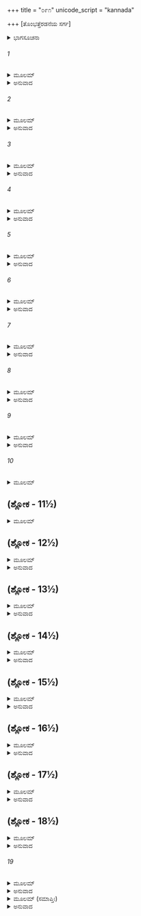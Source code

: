 +++
title = "೦೯೧"
unicode_script = "kannada"

+++
[ತೊಂಭತ್ತೆರಡನೆಯ ಸರ್ಗ]



<details><summary>ಭಾಗಸೂಚನಾ</summary>

ಶ್ರೀರಾಮನ ಅಶ್ವಮೇಧ ಯಜ್ಞದಲ್ಲಿ ದಾನಗಳ ವೈಶಿಷ್ಟ್ಯ
</details>

###### 1


<details><summary>ಮೂಲಮ್</summary>

ತತ್ಸರ್ವಮಖಿಲೇನಾಶು ಪ್ರಸ್ಥಾಪ್ಯ  ಭರತಾಗ್ರಜಃ ।  
ಹಯಂ ಲಕ್ಷಣಸಂಪನ್ನಂ ಕೃಷ್ಣಸಾರಂ ಮುಮೋಚಹ ॥
</details>

<details><summary>ಅನುವಾದ</summary>

ಹೀಗೆ ಎಲ್ಲ ಪ್ರಕಾರದ ಸಮಸ್ತ ಸಾಮಗ್ರಿಗಳನ್ನು ಕಳಿಸಿ ಭರತಾಗ್ರಜನಾದ ಶ್ರೀರಾಮನು ಉತ್ತಮ ಲಕ್ಷಣಗಳಿಂದ ಕೂಡಿದ, ಕೃಷ್ಣಸಾರ ಮೃಗದಂತೆ ಕಪ್ಪುಬಣ್ಣದ ಯಜ್ಞಾಶ್ವವನ್ನು ಬಿಟ್ಟನು.॥1॥
</details>

###### 2


<details><summary>ಮೂಲಮ್</summary>

ಋತ್ವಿಗ್ಭಿರ್ಲಕ್ಷ್ಮಣಂ ಸಾರ್ಧಮಶ್ವೇ ಚ ವಿನಿಯೋಜ್ಯ ಚ ।  
ತತೋಽಭ್ಯಗಚ್ಛತ್ಕಾಕುತ್ಸ್ಥಃ ಸಹ ಸೈನ್ಯೇನ ನೈಮಿಷಮ್ ॥
</details>

<details><summary>ಅನುವಾದ</summary>

ಋತ್ವಿಜರ ಸಹಿತ ಲಕ್ಷ್ಮಣನನ್ನು ಆ ಅಶ್ವದ ರಕ್ಷಣೆಗಾಗಿ ನಿಯುಕ್ತಗೊಳಿಸಿ, ಶ್ರೀರಘುನಾಥನು ಸೈನ್ಯಸಹಿತ ನೈಮಿಷಾರಣ್ಯಕ್ಕೆ ಪ್ರಯಾಣ ಮಾಡಿದನು.॥2॥
</details>

###### 3


<details><summary>ಮೂಲಮ್</summary>

ಯಜ್ಞವಾಟಂ ಮಹಾಬಾಹುರ್ದೃಷ್ಟ್ವಾ ಪರಮಮದ್ಭುತಮ್ ।  
ಪ್ರಹರ್ಷಮತುಲಂ ಲೇಭೇ ಶ್ರೀಮಾನಿತಿ ಚ ಸೋಽಬ್ರವೀತ್ ॥
</details>

<details><summary>ಅನುವಾದ</summary>

ಅಲ್ಲಿ ನಿರ್ಮಿತವಾದ ಅತ್ಯಂತ ಅದ್ಭುತ ಯಜ್ಞ ಮಂಟಪವನ್ನು ನೋಡಿ ಮಹಾಬಾಹು ಶ್ರೀರಾಮನಿಗೆ ಅತುಲ ಸಂತೋಷವಾಗಿ ‘ಬಹಳ ಸುಂದರವಾಗಿದೆ’ ಎಂದು ಹೇಳಿದನು.॥3॥
</details>

###### 4


<details><summary>ಮೂಲಮ್</summary>

ನೈಮಿಷೇ ವಸತಸ್ತಸ್ಯ ಸರ್ವ ಏವ ನರಾಧಿಪಾಃ ।  
ಆನಿನ್ಯುರುಪಹಾರಾಂಶ್ಚ ತಾನ್ರಾಮಃ ಪ್ರತ್ಯಪೂಜಯತ್ ॥
</details>

<details><summary>ಅನುವಾದ</summary>

ನೈಮಿಷಾರಣ್ಯದಲ್ಲಿ ವಾಸಿಸುವಾಗ ಶ್ರೀರಾಮಚಂದ್ರನ ಬಳಿ ಭೂಮಂಡಲದ ಎಲ್ಲ ರಾಜರೂ ಬಗೆ-ಬಗೆಯ ಉಡುಗೊರೆಗಳನ್ನೆತ್ತಿಕೊಂಡು ಬಂದರು. ಶ್ರೀರಾಮನು ಅವರೆಲ್ಲರ ಸ್ವಾಗತ-ಸತ್ಕಾರ ಮಾಡಿದನು.॥4॥
</details>

###### 5


<details><summary>ಮೂಲಮ್</summary>

ಅನ್ನಪಾನಾದಿವಸ್ತ್ರಾಣಿ  ಸರ್ವೋಪಕರಣಾನಿ ಚ ।  
ಭರತಃ ಸಹಶತ್ರುಘ್ನೋ ನಿಯುಕ್ತೋ ರಾಜಪೂಜನೇ ॥
</details>

<details><summary>ಅನುವಾದ</summary>

ಅವರಿಗೆ ಅನ್ನ-ಪಾನಾದಿ, ವಸ್ತ್ರ ಹಾಗೂ ಇತರ ಆವಶ್ಯಕ ವಸ್ತುಗಳನ್ನು ಕೊಟ್ಟನು. ಶತ್ರುಘ್ನನ ಸಹಿತ ಭರತನನ್ನು ಆ ರಾಜರ ಸ್ವಾಗತ-ಸತ್ಕಾರದಲ್ಲಿ ನಿಯುಕ್ತಗೊಳಿಸಲಾಗಿತ್ತು.॥5॥
</details>

###### 6


<details><summary>ಮೂಲಮ್</summary>

ವಾನರಾಶ್ಚ  ಮಹಾತ್ಮಾನಃ ಸುಗ್ರೀವಸಹಿತಾಸ್ತದಾ ।  
ಪರಿವೇಷಣಂ ಚ ವಿಪ್ರಾಣಾಂ ಪ್ರಯತಃ ಸಂಪ್ರಚಕ್ರಿರೇ ॥
</details>

<details><summary>ಅನುವಾದ</summary>

ಸುಗ್ರೀವ ಸಹಿತ ಮಹಾತ್ಮರಾದ ವಾನರರು ಪರಮ ಪವಿತ್ರ ಹಾಗೂ ಏಕಾಗ್ರಚಿತ್ತರಾಗಿ ಆಗ ಅಲ್ಲಿ ಬ್ರಾಹ್ಮಣರಿಗೆ ಭೋಜನ ಬಡಿಸುತ್ತಿದ್ದರು.॥6॥
</details>

###### 7


<details><summary>ಮೂಲಮ್</summary>

ವಿಭೀಷಣಶ್ಚ ರಕ್ಷೋಭಿರ್ಬಹುಭಿಃ ಸುಸಮಾಹಿತಃ ।  
ಋಷೀಣಾಮುಗ್ರತಪಸಾಂ  ಕಿಂಕರಃ ಸಮಪದ್ಯತ ॥
</details>

<details><summary>ಅನುವಾದ</summary>

ಅನೇಕ ರಾಕ್ಷಸರಿಂದ ಪರಿವೃತನಾದ ವಿಭೀಷಣನು ಅತ್ಯಂತ ಎಚ್ಚರಿಕೆಯಿಂದ ಇದ್ದು ಉಗ್ರ ತಪಸ್ವೀ ಋಷಿಗಳ ಸೇವಾ ಕಾರ್ಯದಲ್ಲಿ ತೊಡಗಿದ್ದನು.॥7॥
</details>

###### 8


<details><summary>ಮೂಲಮ್</summary>

ಉಪಕಾರ್ಯಾ ಮಹಾರ್ಹಾಶ್ಚ ಪಾರ್ಥಿವಾನಾಂ ಮಹಾತ್ಮನಾಮ್ ।  
ಸಾನುಗಾನಾಂ ನರಶ್ರೇಷ್ಠೋ ವ್ಯಾದಿದೇಶಮಹಾಬಲಃ ॥
</details>

<details><summary>ಅನುವಾದ</summary>

ಮಹಾಬಲಿ ನರಶ್ರೇಷ್ಠ  ಶ್ರೀರಾಮನು ಸೇವಕರೊಂದಿಗೆ ಮಹಾತ್ಮಾ ಭೂಪಾಲಕರಿಗೆ ವಸತಿಗಾಗಿ ಬಹುಮೂಲ್ಯ ಬಿಡಾರಗಳನ್ನು ಬಿಟ್ಟು ಕೊಟ್ಟನು.॥8॥
</details>

###### 9


<details><summary>ಮೂಲಮ್</summary>

ಏವಂ ಸುವಿಹಿತೋ ಯಜ್ಞೋ ಹಯಮೇಧೋಽಭ್ಯವರ್ತತ ।  
ಲಕ್ಷ್ಮಣೇನ ಸುಗುಪ್ತಾ ಸಾ ಹಯಚರ್ಯಾ ಪ್ರವರ್ತತ ॥
</details>

<details><summary>ಅನುವಾದ</summary>

ಹೀಗೆ ಸುಂದರವಾಗಿ ಅಶ್ವಮೇಧ ಯಜ್ಞದ ಕಾರ್ಯ ಪ್ರಾರಂಭವಾಯಿತು ಮತ್ತು ಲಕ್ಷ್ಮಣನ ಸಂರಕ್ಷಣೆಯಲ್ಲಿ ಯಜ್ಞಾಶ್ವವು ಭೂಮಂಡಲದ ಭ್ರಮಣದ ಕಾರ್ಯವೂ ಚೆನ್ನಾಗಿ ನೆರವೇರಿತು.॥9॥
</details>

###### 10


<details><summary>ಮೂಲಮ್</summary>

ಈದೃಶಂ ರಾಜಸಿಂಹಸ್ಯ ಯಜ್ಞಪ್ರವರಮುತ್ತಮಮ್ ।  
ನಾನ್ಯಃ ಶಬ್ದೋಽಭವತ್ತತ್ರ ಹಯಮೇಧೇಮಹಾತ್ಮನಃ ॥
</details>

## (ಶ್ಲೋಕ - 11½)


<details><summary>ಮೂಲಮ್</summary>

ಛಂದತೋ ದೇಹಿ ದೇಹೀತಿ ಯಾವತ್ತುಷ್ಯಂತಿ ಯಾಚಕಾಃ ।  
ತಾವತ್ಸರ್ವಾಣಿ ದತ್ತಾನಿ ಕ್ರತುಮುಖ್ಯೇ ಮಹಾತ್ಮನಃ ॥  
ವಿವಿಧಾನಿ ಚ ಗೌಡಾನಿ ಖಾಂಡವಾನಿ ತಥೈವ ಚ ।
</details>

## (ಶ್ಲೋಕ - 12½)


<details><summary>ಮೂಲಮ್</summary>

ನ ನಿಃಸೃತಂ ಭವತ್ಯೋಷ್ಠಾದ್ವಚನಂ ಯಾವದರ್ಥಿನಾಮ್ ॥  
ತಾವದ್ವಾನರರಕ್ಷೋಭಿರ್ದತ್ತಮೇವಾಭ್ಯದೃಶ್ಯತ ।
</details>

<details><summary>ಅನುವಾದ</summary>

ರಾಜಸಿಂಹ ಪರಾಕ್ರಮೀ ಮಹಾತ್ಮಾ ಶ್ರೀರಾಮನ ಆ ಶ್ರೇಷ್ಠಯಜ್ಞವು ಹೀಗೆ ಉತ್ತಮ ವಿಧಿಯಿಂದ ನಡೆಯುತ್ತಿತ್ತು. ಆ ಅಶ್ವಮೇಧ ಯಜ್ಞದಲ್ಲಿ ಯಾಚಕರು ಸಂತುಷ್ಟರಾಗುವವರೆಗೆ ಅವರ ಇಚ್ಛೆಗನುಸಾರ ಎಲ್ಲ ವಸ್ತುಗಳನ್ನು ಕೊಡಿರಿ ಎಂಬ ಒಂದೇ ಮಾತು ಎಲ್ಲೆಡೆ ಕೇಳಿ ಬರುತ್ತಿತ್ತು. ಬೇರೆ ಏನೂ ಕೇಳಿ ಬರುತ್ತಿರಲಿಲ್ಲ. ಹೀಗೆ ಮಹಾತ್ಮಾ ಶ್ರೀರಾಮನ ಶ್ರೇಷ್ಠಯಜ್ಞದಲ್ಲಿ ನಾನಾಪ್ರಕಾರದ ಬೆಲ್ಲದಿಂದ ಮಾಡಿದ ಭಕ್ಷಗಳನ್ನೂ, ಸಿಹಿಮೋದಕಗಳನ್ನು ಯಾಚಕರು ‘ಸಾಕು’ ಎಂದು ಹೇಳುವವರೆಗೆ ನಿರಂತರವಾಗಿ ಹಂಚುತ್ತಿದ್ದರು.॥10-12½॥
</details>

## (ಶ್ಲೋಕ - 13½)


<details><summary>ಮೂಲಮ್</summary>

ನ ಕಶ್ಚಿನ್ಮಲಿನೋ ವಾಪಿ ದೀನೋ ವಾಪ್ಯಥವಾಕೃಶಃ ॥  
ತಸ್ಮಿನ್ಯಜ್ಞವರೇ  ರಾಜ್ಞೋ ಹೃಷ್ಟಪುಷ್ಟಜನಾವೃತೇ ।
</details>

<details><summary>ಅನುವಾದ</summary>

ರಾಜಾ ಶ್ರೀರಾಮನ ಆ ಶ್ರೇಷ್ಠಯಜ್ಞದಲ್ಲಿ ಹೃಷ್ಟ-ಪುಷ್ಟ ಮನುಷ್ಯರು ನೆರೆದಿದ್ದರು. ಅಲ್ಲಿ ಯಾರೂ ಮಲಿನ, ದೀನ, ದುರ್ಬಲರು ಕಂಡು ಬರುತ್ತಿರಲಿಲ್ಲ..॥13½॥
</details>

## (ಶ್ಲೋಕ - 14½)


<details><summary>ಮೂಲಮ್</summary>

ಯೇ ಚ ತತ್ರಮಹಾತ್ಮಾನೋ ಮುನಯಶ್ಚಿರಜೀವಿನಃ ॥  
ನಾಸ್ಮರಂಸ್ತಾದೃಶಂ ಯಜ್ಞಂ ದಾನೌಘಸಮಲಂಕೃತಮ್ ।
</details>

<details><summary>ಅನುವಾದ</summary>

ಆ ಯಜ್ಞದಲ್ಲಿ ಆಗಮಿಸಿದ ಚಿರಂಜೀವಿ, ಮಹಾತ್ಮಾ ಮುನಿಗಳಿಗೆ ಹಿಂದೆ ನಡೆದ ಇಂತಹ ಯಾವುದೇ ಯಜ್ಞದ ಸ್ಮರಣೆಯಾಗಲಿಲ್ಲ. ಅಲ್ಲಿ ದಾನ ವಸ್ತುಗಳು ರಾಶಿ-ರಾಶಿಯಾಗಿ ಅಲಂಕೃತವಾಗಿದ್ದವು.॥14½॥
</details>

## (ಶ್ಲೋಕ - 15½)


<details><summary>ಮೂಲಮ್</summary>

ಯಃ ಕೃತ್ಯವಾನ್ಸುವರ್ಣೇನಸುವರ್ಣಂ ಲಭತೇ ಸ್ಮ ಸಃ ॥  
ವಿತ್ತಾರ್ಥೀ ಲಭತೇ ವಿತ್ತಂ ರತ್ನಾರ್ಥೀ ರತ್ನಮೇವ ಚ ।
</details>

<details><summary>ಅನುವಾದ</summary>

ಯಾರಿಗೆ ಸುವರ್ಣದ ಆವಶ್ಯಕತೆ ಇತ್ತೋ, ಅವನು ಸುವರ್ಣ ಪಡೆಯುತ್ತಿದ್ದನು. ಧನವನ್ನು ಬಯಸುವವರಿಗೆ ಧನ ಸಿಗುತ್ತಿತ್ತು. ರತ್ನವನ್ನು ಇಚ್ಛಿಸುವವರಿಗೆ ರತ್ನ ಕೊಡಲಾಗುತ್ತಿತ್ತು.॥15½॥
</details>

## (ಶ್ಲೋಕ - 16½)


<details><summary>ಮೂಲಮ್</summary>

ಹಿರಣ್ಯಾನಾಂ ಸುವರ್ಣಾನಾಂ ರತ್ನಾನಾಮಥ ವಾಸನಾಮ್ ॥  
ಅನಿಶಂದೀಯಮಾನಾನಾಂ ರಾಶಿಃ ಸಮುಪದೃಶ್ಯತೇ ।
</details>

<details><summary>ಅನುವಾದ</summary>

ಅಲ್ಲಿ ನಿರಂತರ ದಾನ ಮಾಡಿದ ಬೆಳ್ಳಿ, ಬಂಗಾರ, ರತ್ನ, ವಸ್ತ್ರ  ಮುಂತಾದವುಗಳ ರಾಶಿ-ರಾಶಿ ಕಂಡು ಬರುತ್ತಿದ್ದವು.॥16½॥
</details>

## (ಶ್ಲೋಕ - 17½)


<details><summary>ಮೂಲಮ್</summary>

ನಶಕ್ರಸ್ಯ ನ ಸೋಮಸ್ಯ ಯಮಸ್ಯ ವರುಣಸ್ಯ ಚ ॥  
ಈದೃಶೋ ದೃಷ್ಚಪೂರ್ವೋ ನ ಏವಮೂಚುಸ್ತಪೋಧನಾಃ ।
</details>

<details><summary>ಅನುವಾದ</summary>

ಅಲ್ಲಿಗೆ ಬಂದ ತಪಸ್ವೀ ಮುನಿಗಳು - ಇಂತಹ ಯಜ್ಞವಾದರೋ ಇಂದ್ರ, ಚಂದ್ರ, ಯಮ, ವರುಣ ಇವರಲ್ಲಿಯೂ ಮೊದಲು ನೋಡಲಿಲ್ಲ ಎಂದು ಹೇಳುತ್ತಿದ್ದರು.॥17½॥
</details>

## (ಶ್ಲೋಕ - 18½)


<details><summary>ಮೂಲಮ್</summary>

ಸರ್ವತ್ರ ವಾನರಾಸ್ತಸ್ಥುಃ ಸರ್ವತ್ರೈವ ಚ ರಾಕ್ಷಸಾಃ ॥  
ವಾಸೋಧನಾನ್ನಕಾಮೇಭ್ಯಃ ಪೂರ್ಣಹಸ್ತಾ ದದುರ್ಭೃಶಮ್ ।
</details>

<details><summary>ಅನುವಾದ</summary>

ವಾನರರೂ, ರಾಕ್ಷಸರೂ ಎಲ್ಲೆಡೆ ದಾನ ಕೊಡಲು ವಸ್ತುಗಳನ್ನು ಹಿಡಿದು ನಿಂತಿದ್ದರು. ವಸ್ತ್ರ, ಧನ, ಅನ್ನದ ಇಚ್ಛೆಯುಳ್ಳವರಿಗೆ ಹೆಚ್ಚೆಚ್ಚು ನೀಡುತ್ತಿದ್ದರು.॥18½॥
</details>

###### 19


<details><summary>ಮೂಲಮ್</summary>

ಈದೃಶೋ ರಾಜಸಿಂಹಸ್ಯ ಯಜ್ಞಃ ಸರ್ವಗುಣಾನ್ವಿತಃ ।  
ಸಂವತ್ಸರಮಥೋ ಸಾಗ್ರಂ ವರ್ತತೇ ನ ಚ ಹೀಯತೇ ॥
</details>

<details><summary>ಅನುವಾದ</summary>

ರಾಜಸಿಂಹ ಭಗವಾನ್ ಶ್ರೀರಾಮನ ಇಂತಹ ಸರ್ವಗುಣ ಸಂಪನ್ನ ಯಜ್ಞವು ಒಂದು ವರ್ಷಕ್ಕಿಂತಲೂ ಹೆಚ್ಚು ಕಾಲದವರೆಗೆ ನಡೆಯುತ್ತಿತ್ತು. ಅದರಲ್ಲಿ ಯಾವುದೇ ಕೊರತೆ ಎಂದೂ ಉಂಟಾಗಲಿಲ್ಲ.॥19॥
</details>

<details><summary>ಮೂಲಮ್ (ಸಮಾಪ್ತಿಃ)</summary>

ಶ್ರೀವಾಲ್ಮೀಕಿ ವಿರಚಿತ ಆರ್ಷರಾಮಾಯಣ ಆದಿಕಾವ್ಯದ ಉತ್ತರ ಕಾಂಡದಲ್ಲಿ ತೊಂಭತ್ತೆರಡನೆಯ ಸರ್ಗ ಪೂರ್ಣವಾಯಿತು. ॥92॥
</details>

<details><summary>ಅನುವಾದ</summary>


</details>
